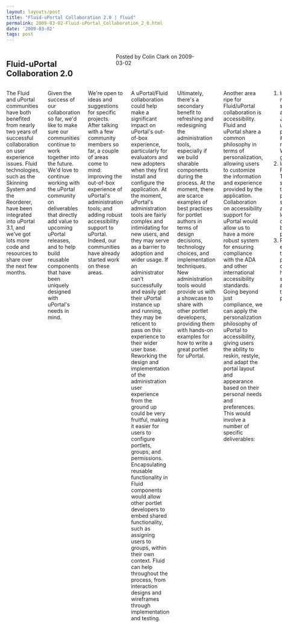 ```yaml
---
layout: layouts/post
title: "Fluid-uPortal Collaboration 2.0 | fluid"
permalink: 2009-03-02-Fluid-uPortal_Collaboration_2_0.html
date: '2009-03-02'
tags: post
---
```

<section class="row">
   <div class="medium-6 columns">
      <h2 class="fluid-web-emphasized-text">Fluid-uPortal Collaboration 2.0</h2>
      <p class="fluid-web-news-post-meta">
         Posted by Colin Clark on 2009-03-02
      </p>
   </div>
   <div class="medium-6 columns">
      <p>The Fluid and uPortal communities have both benefited from nearly two years of successful collaboration on user
         experience issues. Fluid technologies, such as the Skinning System and the Reorderer, have been integrated into
         uPortal 3.1, and we&#39;ve got lots more code and resources to share over the next few months.
      </p>
      <p>Given the success of our collaboration so far, we&#39;d like to make sure our communities continue to work
         together into the future. We&#39;d love to continue working with the uPortal community on deliverables that
         directly add value to upcoming uPortal releases, and to help build reusable components that have been uniquely
         designed with uPortal&#39;s needs in mind.
      </p>
      <p>We&#39;re open to ideas and suggestions for specific projects. After talking with a few community members so far,
         a couple of areas come to mind: improving the out-of-box experience of uPortal&#39;s administration tools; and adding
         robust accessibility support to uPortal. Indeed, our communities have already started work on these areas.
      </p>
      <p>A uPortal/Fluid collaboration could help make a significant impact on uPortal&#39;s out-of-box experience,
         particularly for evaluators and new adopters when they first install and configure the application. At the moment,
         uPortal&#39;s administration tools are fairly complex and intimidating for new users, and they may serve as a
         barrier to adoption and wider usage. If an administrator can&#39;t successfully and easily get their uPortal
         instance up and running, they may be reticent to pass on this experience to their wider user base. Reworking
         the design and implementation of the administration user experience from the ground up could be very fruitful,
         making it easier for users to configure portlets, groups, and permissions. Encapsulating reusable functionality
         in Fluid components would allow other portlet developers to embed shared functionality, such as assigning
         users to groups, within their own context. Fluid can help throughout the process, from interaction designs
         and wireframes through implementation and testing.
      </p>
      <p>Ultimately, there&#39;s a secondary benefit to refreshing and redesigning the administration tools, especially if
         we build sharable components during the process. At the moment, there are scarce examples of best practices for
         portlet authors in terms of design decisions, technology choices, and implementation techniques. New administration
         tools would provide us with a showcase to share with other portlet developers, providing them with hands-on examples
         for how to write a great portlet for uPortal.
      </p>
      <p>Another area ripe for Fluid/uPortal collaboration is accessibility. Fluid and uPortal share a common
       philosophy in
         terms of personalization, allowing users to customize the information and experience provided by the application.
         Collaboration on accessibility support for uPortal would allow us to have a more robust system for ensuring compliance
         with the ADA and other international accessibility standards. Going beyond just compliance, we can apply the
         personalization philosophy of uPortal to accessibility, giving users the ability to reskin, restyle, and adapt the
         portal layout and appearance based on their personal needs and preferences. This would involve a number of specific
         deliverables:
      </p>
      <ol>
         <li>Improving the markup, stylesheets, and JavaScript used by the portal to make it conform to modern WCAG 2.0
          guidelines</li>
         <li>Integrating Fluid&#39;s TransformAble services into the portal, providing a system for adapting the look
          and feel of
            uPortal based on user preferences
         </li>
         <li>Providing examples and tutorials for portal developers on how to support accessibility in their own portals</li>
      </ol>
      <p>Colin Clark, University of Toronto
         Technical Lead, Fluid Project
      </p>
   </div>
</section>
